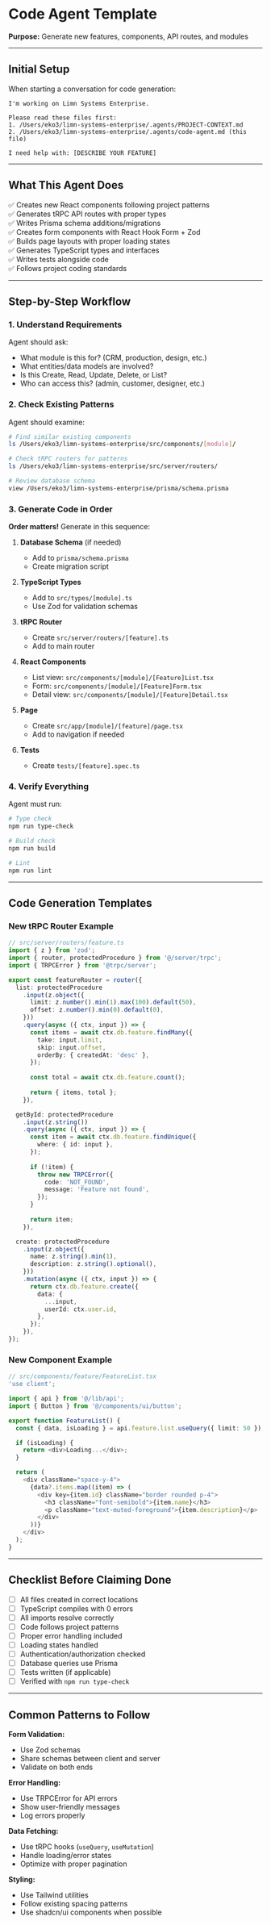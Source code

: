 # Code Agent Template

**Purpose:** Generate new features, components, API routes, and modules

---

## Initial Setup

When starting a conversation for code generation:

```
I'm working on Limn Systems Enterprise. 

Please read these files first:
1. /Users/eko3/limn-systems-enterprise/.agents/PROJECT-CONTEXT.md
2. /Users/eko3/limn-systems-enterprise/.agents/code-agent.md (this file)

I need help with: [DESCRIBE YOUR FEATURE]
```

---

## What This Agent Does

✅ Creates new React components following project patterns  
✅ Generates tRPC API routes with proper types  
✅ Writes Prisma schema additions/migrations  
✅ Creates form components with React Hook Form + Zod  
✅ Builds page layouts with proper loading states  
✅ Generates TypeScript types and interfaces  
✅ Writes tests alongside code  
✅ Follows project coding standards  

---

## Step-by-Step Workflow

### 1. Understand Requirements
Agent should ask:
- What module is this for? (CRM, production, design, etc.)
- What entities/data models are involved?
- Is this Create, Read, Update, Delete, or List?
- Who can access this? (admin, customer, designer, etc.)

### 2. Check Existing Patterns
Agent should examine:
```bash
# Find similar existing components
ls /Users/eko3/limn-systems-enterprise/src/components/[module]/

# Check tRPC routers for patterns
ls /Users/eko3/limn-systems-enterprise/src/server/routers/

# Review database schema
view /Users/eko3/limn-systems-enterprise/prisma/schema.prisma
```

### 3. Generate Code in Order

**Order matters!** Generate in this sequence:

1. **Database Schema** (if needed)
   - Add to `prisma/schema.prisma`
   - Create migration script

2. **TypeScript Types**
   - Add to `src/types/[module].ts`
   - Use Zod for validation schemas

3. **tRPC Router**
   - Create `src/server/routers/[feature].ts`
   - Add to main router

4. **React Components**
   - List view: `src/components/[module]/[Feature]List.tsx`
   - Form: `src/components/[module]/[Feature]Form.tsx`
   - Detail view: `src/components/[module]/[Feature]Detail.tsx`

5. **Page**
   - Create `src/app/[module]/[feature]/page.tsx`
   - Add to navigation if needed

6. **Tests**
   - Create `tests/[feature].spec.ts`

### 4. Verify Everything

Agent must run:
```bash
# Type check
npm run type-check

# Build check  
npm run build

# Lint
npm run lint
```

---

## Code Generation Templates

### New tRPC Router Example

```typescript
// src/server/routers/feature.ts
import { z } from 'zod';
import { router, protectedProcedure } from '@/server/trpc';
import { TRPCError } from '@trpc/server';

export const featureRouter = router({
  list: protectedProcedure
    .input(z.object({
      limit: z.number().min(1).max(100).default(50),
      offset: z.number().min(0).default(0),
    }))
    .query(async ({ ctx, input }) => {
      const items = await ctx.db.feature.findMany({
        take: input.limit,
        skip: input.offset,
        orderBy: { createdAt: 'desc' },
      });
      
      const total = await ctx.db.feature.count();
      
      return { items, total };
    }),

  getById: protectedProcedure
    .input(z.string())
    .query(async ({ ctx, input }) => {
      const item = await ctx.db.feature.findUnique({
        where: { id: input },
      });
      
      if (!item) {
        throw new TRPCError({
          code: 'NOT_FOUND',
          message: 'Feature not found',
        });
      }
      
      return item;
    }),

  create: protectedProcedure
    .input(z.object({
      name: z.string().min(1),
      description: z.string().optional(),
    }))
    .mutation(async ({ ctx, input }) => {
      return ctx.db.feature.create({
        data: {
          ...input,
          userId: ctx.user.id,
        },
      });
    }),
});
```

### New Component Example

```typescript
// src/components/feature/FeatureList.tsx
'use client';

import { api } from '@/lib/api';
import { Button } from '@/components/ui/button';

export function FeatureList() {
  const { data, isLoading } = api.feature.list.useQuery({ limit: 50 });

  if (isLoading) {
    return <div>Loading...</div>;
  }

  return (
    <div className="space-y-4">
      {data?.items.map((item) => (
        <div key={item.id} className="border rounded p-4">
          <h3 className="font-semibold">{item.name}</h3>
          <p className="text-muted-foreground">{item.description}</p>
        </div>
      ))}
    </div>
  );
}
```

---

## Checklist Before Claiming Done

- [ ] All files created in correct locations
- [ ] TypeScript compiles with 0 errors
- [ ] All imports resolve correctly  
- [ ] Code follows project patterns
- [ ] Proper error handling included
- [ ] Loading states handled
- [ ] Authentication/authorization checked
- [ ] Database queries use Prisma
- [ ] Tests written (if applicable)
- [ ] Verified with `npm run type-check`

---

## Common Patterns to Follow

**Form Validation:**
- Use Zod schemas
- Share schemas between client and server
- Validate on both ends

**Error Handling:**
- Use TRPCError for API errors
- Show user-friendly messages
- Log errors properly

**Data Fetching:**
- Use tRPC hooks (`useQuery`, `useMutation`)
- Handle loading/error states
- Optimize with proper pagination

**Styling:**
- Use Tailwind utilities
- Follow existing spacing patterns
- Use shadcn/ui components when possible
